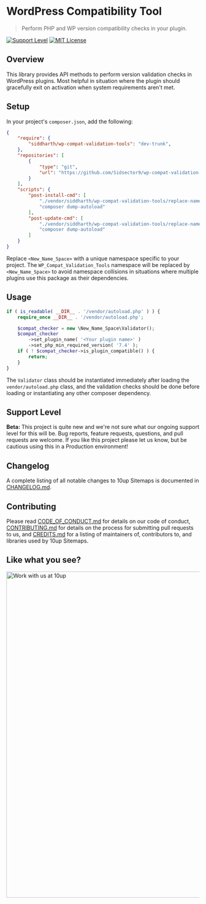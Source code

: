 # WordPress Compatibility Tool

> Perform PHP and WP version compatibility checks in your plugin.

[![Support Level](https://img.shields.io/badge/support-beta-blueviolet.svg)](#support-level) [![MIT License](https://img.shields.io/github/license/10up/wp-compat-validation-tool.svg)](https://github.com/10up/wp-compat-validation-tool/blob/trunk/LICENSE.md)

## Overview

This library provides API methods to perform version validation checks in WordPress plugins.
Most helpful in situation where the plugin should gracefully exit on activation when system requirements aren't met.

## Setup

In your project's `composer.json`, add the following:

```json
{
    "require": {
        "siddharth/wp-compat-validation-tools": "dev-trunk",
    },
    "repositories": [
        {
            "type": "git",
            "url": "https://github.com/Sidsector9/wp-compat-validation-tools.git"
        }
    ],
    "scripts": {
        "post-install-cmd": [
            "./vendor/siddharth/wp-compat-validation-tools/replace-namespace.sh <New_Name_Space>",
            "composer dump-autoload"
        ],
        "post-update-cmd": [
            "./vendor/siddharth/wp-compat-validation-tools/replace-namespace.sh <New_Name_Space>",
            "composer dump-autoload"
        ]
    }
}
```

Replace `<New_Name_Space>` with a unique namespace specific to your project.
The `WP_Compat_Validation_Tools` namespace will be replaced by `<New_Name_Space>` to avoid namespace collisions in situations where multiple plugins use this package as their dependencies.

## Usage

```php
if ( is_readable( __DIR__ . '/vendor/autoload.php' ) ) {
	require_once __DIR__ . '/vendor/autoload.php';

	$compat_checker = new \New_Name_Space\Validator();
	$compat_checker
		->set_plugin_name( '<Your plugin name>' )
		->set_php_min_required_version( '7.4' );
	if ( ! $compat_checker->is_plugin_compatible() ) {
		return;
	}
}
```

The `Validator` class should be instantiated immediately after loading the `vendor/autoload.php` class, and the validation checks should be done before loading or instantiating any other composer dependency.

## Support Level

**Beta:** This project is quite new and we're not sure what our ongoing support level for this will be. Bug reports, feature requests, questions, and pull requests are welcome. If you like this project please let us know, but be cautious using this in a Production environment!

## Changelog

A complete listing of all notable changes to 10up Sitemaps is documented in [CHANGELOG.md](https://github.com/10up/wp-compat-validation-tool/blob/develop/CHANGELOG.md).

## Contributing

Please read [CODE_OF_CONDUCT.md](https://github.com/10up/wp-compat-validation-tool/blob/develop/CODE_OF_CONDUCT.md) for details on our code of conduct, [CONTRIBUTING.md](https://github.com/10up/wp-compat-validation-tool/blob/develop/CONTRIBUTING.md) for details on the process for submitting pull requests to us, and [CREDITS.md](https://github.com/10up/wp-compat-validation-tool/blob/develop/CREDITS.md) for a listing of maintainers of, contributors to, and libraries used by 10up Sitemaps.

## Like what you see?

<a href="http://10up.com/contact/"><img src="https://10up.com/uploads/2016/10/10up-Github-Banner.png" width="850" alt="Work with us at 10up"></a>
